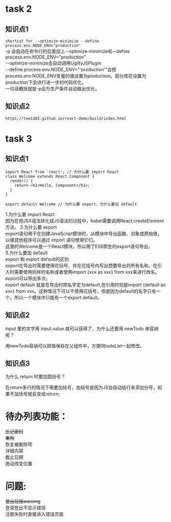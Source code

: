# task 2

## 知识点1

`shortcut for --optimize-minimize --define process.env.NODE_ENV="production"`  
-p 会自动在命令行的后面加上--optimize-minimize和--define process.env.NODE_ENV="production"  
--optimize-minimize会自动调用UglifyJSPlugin  
  --define process.env.NODE_ENV="'production'"会把process.env.NODE_ENV变量的值设置为production。部分库在设置为production下会进行进一步的代码优化。  
一句话概括就是-p会为生产条件自动做出优化。

## 知识点2

`https://tee1365.github.io/react-demo/build/index.html`

# task 3

## 知识点1

    import React from 'react'; // 为什么要 import React
    class Welcome extends React.Component {
      render() {
        return <h1>Hello, Component</h1>;
      }
    }

    export default Welcome // 为什么要 export，为什么要加 default

1.为什么要 import React  
因为在把JSX语法转化成JS语法的过程中，babel需要调用React.createElement方法。
2.为什么要 export  
export语句用于在创建JavaScript模块时，从模块中导出函数、对象或原始值，以便其他程序可以通过 import 语句使用它们。  
这里的Welcome是一个React模块，所以用了ES6原生的export语句导出。  
3.为什么要加 default  
export 和 export default的区别  
export在导出时需要使用花括号，并在花括号内写出想要导出的所有名称。在引入时需要使用同样的名称或者使用import {xxx as xxx} from xxx来进行改名。export可以导出多次。  
export default 就是在导出时把名字定为default,在引用时则是import {default as xxx} from xxx。这种情况下可以不使用花括号，但是因为default的名字只有一个，所以一个模块中只能有一个export default。

## 知识点2

input 里的文字用 input.value 就可以获得了，为什么还要用 newTodo 来容纳呢？  

用newTodo容纳可以把值保存在父组件中，方便同todoList一起修改。

## 知识点3

为什么 return 时要加圆括号？

在return多行的情况下需要加括号，加括号是因为JS会自动给行末添加分号，如果不加括号就会变成return;

# 待办列表功能：  
~~忘记密码~~  
~~重构~~  
恢复被删除项  
详细内容  
截止日期  
拖动改变位置  

# 问题:
~~登出后报warning~~  
登录登出不显示错误  
注册失败时直接进入错误页面  
